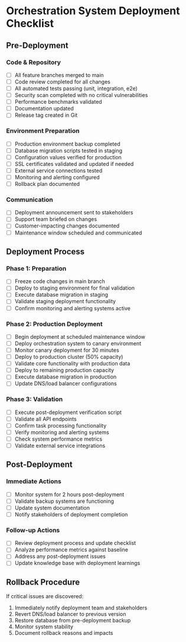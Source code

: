 # Orchestration System Deployment Checklist

## Pre-Deployment

### Code & Repository
- [ ] All feature branches merged to main
- [ ] Code review completed for all changes
- [ ] All automated tests passing (unit, integration, e2e)
- [ ] Security scan completed with no critical vulnerabilities
- [ ] Performance benchmarks validated
- [ ] Documentation updated
- [ ] Release tag created in Git

### Environment Preparation
- [ ] Production environment backup completed
- [ ] Database migration scripts tested in staging
- [ ] Configuration values verified for production
- [ ] SSL certificates validated and updated if needed
- [ ] External service connections tested
- [ ] Monitoring and alerting configured
- [ ] Rollback plan documented

### Communication
- [ ] Deployment announcement sent to stakeholders
- [ ] Support team briefed on changes
- [ ] Customer-impacting changes documented
- [ ] Maintenance window scheduled and communicated

## Deployment Process

### Phase 1: Preparation
- [ ] Freeze code changes in main branch
- [ ] Deploy to staging environment for final validation
- [ ] Execute database migration in staging
- [ ] Validate staging deployment functionality
- [ ] Confirm monitoring and alerting systems active

### Phase 2: Production Deployment
- [ ] Begin deployment at scheduled maintenance window
- [ ] Deploy orchestration system to canary environment
- [ ] Monitor canary deployment for 30 minutes
- [ ] Deploy to production cluster (50% capacity)
- [ ] Validate core functionality with production data
- [ ] Deploy to remaining production capacity
- [ ] Execute database migration in production
- [ ] Update DNS/load balancer configurations

### Phase 3: Validation
- [ ] Execute post-deployment verification script
- [ ] Validate all API endpoints
- [ ] Confirm task processing functionality
- [ ] Verify monitoring and alerting systems
- [ ] Check system performance metrics
- [ ] Validate external service integrations

## Post-Deployment

### Immediate Actions
- [ ] Monitor system for 2 hours post-deployment
- [ ] Validate backup systems are functioning
- [ ] Update system documentation
- [ ] Notify stakeholders of deployment completion

### Follow-up Actions
- [ ] Review deployment process and update checklist
- [ ] Analyze performance metrics against baseline
- [ ] Address any post-deployment issues
- [ ] Update knowledge base with deployment learnings

## Rollback Procedure

If critical issues are discovered:
1. Immediately notify deployment team and stakeholders
2. Revert DNS/load balancer to previous version
3. Restore database from pre-deployment backup
4. Monitor system stability
5. Document rollback reasons and impacts

